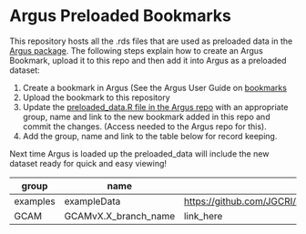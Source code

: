 # Argus Preloaded Bookmarks

This repository hosts all the .rds files that are used as preloaded data in the [Argus package](https://github.com/JGCRI/argus). The following steps explain how to create an Argus Bookmark, upload it to this repo and then add it into Argus as a preloaded dataset:

1. Create a bookmark in Argus (See the Argus User Guide on [bookmarks](https://jgcri.github.io/argus/articles/vignette_argus.html#bookmarks-1)
2. Upload the bookmark to this repository 
3. Update the [preloaded_data.R file in the Argus repo](https://github.com/JGCRI/argus/blob/main/R/preloaded_data.R) with an appropriate group, name and link to the new bookmark added in this repo and commit the changes. (Access needed to the Argus repo for this).
4. Add the group, name and link to the table below for record keeping.

Next time Argus is loaded up the preloaded_data will include the new dataset ready for quick and easy viewing!

| group       | name |  link   |
| ----------- | ----------- | ---------- |
| examples      | exampleData      | https://github.com/JGCRI/argusbookmarks/raw/main/argus_bookmark_exampleData.rds |
| GCAM   | GCAMvX.X_branch_name        |   link_here       |





